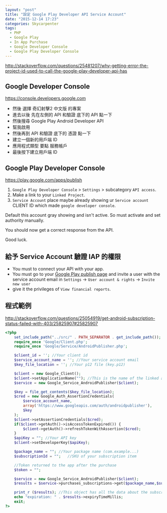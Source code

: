```yaml
---
layout: "post"
title: "設定 Google Play Developer API Service Account"
date: "2015-12-14 17:23"
categories: Skycarpenter
tags:
  - PHP
  - Google Play
  - In App Purchase
  - Google Developer Console
  - Google Play Developer Console
---
```


<http://stackoverflow.com/questions/25481207/why-getting-error-the-project-id-used-to-call-the-google-play-developer-api-has>

## Google Developer Console

<https://console.developers.google.com>

* 然後 選擇 奇幻射擊2 中文版 的專案
* 進去以後 先在左側的 API 和驗證 底下的 API 點一下
* 然後搜尋 Google Play Android Developer API
* 幫我啟用
* 然後再到 API 和驗證 底下的 憑證 點一下
* 建立一個新的用戶端 ID
* 應用程式類型 要點 服務帳戶
* 最後按下建立用戶端 ID

## Google Play Developer Console

<https://play.google.com/apps/publish>

1. `Google Play Developer Console` > `Settings` > subcategory `API access`.
2. Make a link to your `Linked Project`.
3. `Service Account` place maybe already showing ur `Service account` CLIENT ID which made `google developer console`.


Default this account gray showing and isn't active. So must activate and set authority manually.

You should now get a correct response from the API.

Good luck.

## 給予 Service Account 驗證 IAP 的權限

* You must to connect your API with your app.
* You must go to your [Google Play publish page](https://play.google.com/apps/publish) and invite a user with the service account email in `Settings` -> `User account & rights` -> `Invite new user`
* give it the privileges of `View financial reports`.

## 程式範例

<http://stackoverflow.com/questions/25054919/get-android-subscription-status-failed-with-403/25825907#25825907>

```php
<?php
    set_include_path("../src/" . PATH_SEPARATOR . get_include_path());
    require_once 'Google/Client.php';
    require_once 'Google/Service/AndroidPublisher.php';

    $client_id = ''; //Your client id
    $service_account_name = ''; //Your service account email
    $key_file_location = ''; //Your p12 file (key.p12)

    $client = new Google_Client();
    $client->setApplicationName(""); //This is the name of the linked application
    $service = new Google_Service_AndroidPublisher($client);

    $key = file_get_contents($key_file_location);
    $cred = new Google_Auth_AssertionCredentials(
        $service_account_name,
        array('https://www.googleapis.com/auth/androidpublisher'),
        $key
    );
    $client->setAssertionCredentials($cred);
    if($client->getAuth()->isAccessTokenExpired()) {
        $client->getAuth()->refreshTokenWithAssertion($cred);
    }
    $apiKey = ""; //Your API key
    $client->setDeveloperKey($apiKey);

    $package_name = ""; //Your package name (com.example...)
    $subscriptionId = "";   //SKU of your subscription item

    //Token returned to the app after the purchase
    $token = "";

    $service = new Google_Service_AndroidPublisher($client);
    $results = $service->purchases_subscriptions->get($package_name,$subscriptionId,$token,array());

    print_r ($results); //This object has all the data about the subscription
    echo "expiration: " . $results->expiryTimeMillis;
    exit;
?>
```
